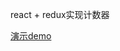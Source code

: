 react + redux实现计数器

[演示demo](http://htmlpreview.github.io/?https://github.com/windlany/react-demos/blob/master/1-count/count.html)
